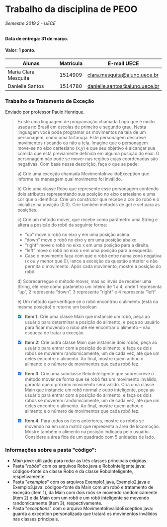# Trabalho da disciplina de PEOO
###### Semestre 2019.2 - UECE

#### **Data de entrega:** 31 de março.
#### Valor: 1 ponto.

|   Alunas             | Matrícula |   E-mail UECE                 |
|----------------------|-----------|-------------------------------|
| Maria Clara Mesquita |  1514909  |  clara.mesquita@aluno.uece.br |
| Danielle Santos      |  1514780  | danielle.santos@aluno.uece.br |

### Trabalho de Tratamento de Exceção 
Enviado por professor Paulo Henrique.

>Existe uma linguagem de programação chamada Logo que é muito usada no Brasil em escolas de primeiro e segundo grau. Nesta linguagem você pode programar os movimentos na tela de um personagem, como uma tartaruga. Este personagem descreve movimentos riscando ou não a tela. Imagine que o personagem move-se no eixo cartesiano (x,y) e que seu objetivo é alcançar sua comida que está previamente definida em alguma posição do eixo. O personagem não pode se mover nas regiões cujas coordenadas são negativas. Com base nessa descrição, faça o que se pede:
>
>a) Crie uma exceção chamada MovimentoInvalidoException que informe na mensagem qual movimento foi inválido.
>
>b) Crie uma classe Robo que represente esse personagem contendo dois atributos representando sua posição no eixo cartesiano e uma cor que o identifica. Crie um construtor que recebe a cor do robô e o inicialize na posição (0,0). Crie também métodos de get e set para as posições.
>
>c) Crie um método mover, que recebe como parâmetro uma String e altera a posição do robô da seguinte forma:
>
>- “up” move o robô no eixo y em uma posição acima.
>- “down” move o robô no eixo y em uma posição abaixo.
>- “right” move o robô no eixo x em uma posição para a direita.
>- “left” move o robô no eixo x em uma posição para a esquerda.
>- Caso o movimento faça com que o robô entre numa zona negativa (x ou y menor que 0), lance a exceção da questão anterior e não permita o movimento. Após cada movimento, mostre a posição do robô.
>
>d) Sobrecarregue o método mover, mas ao invés de receber uma String, ele rece como parâmetro um inteiro de 1 a 4, onde 1 representa “up”, 2 representa “down”, 3 representa “right” e 4 representa “left”
>
>e) Um método que verifique se o robô encontrou o alimento (está na mesma posição) e retorne um boolean
>
> - [x] **Item 1.** Crie uma classe Main que instancie um robô, peça ao usuário para determinar a posição do alimento, e peça ao usuário para ficar movendo o robô até ele encontrar o alimento – não esqueça de tratar a exceção.
>
> - [x] **Item 2:** Crie outra classe Main que instancie dois robôs, peça ao usuário para entrar com a posição do alimento, e faça os dois robôs se moverem randomicamente, um de cada vez, até que um deles encontre o alimento. Ao final, mostre quem achou o alimento e o número de movimentos que cada robô fez.
>
> - [x] **Item 3.** Crie uma subclasse ReboInteligente que sobrescreve o método mover de forma que se robô fez um movimento inválido, garanta que o próximo movimento será válido. Cria uma classe Main que instancie um robô normal e outro inteligente, peça ao usuário para entrar com a posição do alimento, e faça os dois robôs se moverem randomicamente, um de cada vez, até que um deles encontre o alimento. Ao final, mostre quem achou o alimento e o número de movimentos que cada robô fez.
>
> - [x] **Item 4.** Para todos os itens anteriores, mostre os robôs se movendo na em uma matriz que representa a área de locomoção. Mostre também o alimento na posição indicada pelo usuário. Considere a área fixa de um quadrado com 5 unidades de lado.

### Informações sobre a pasta "código":
- *Main.java*: utilizado para rodar as três classes principais exigidas.
- Pasta "*robôs*" com os arquivos Robo.java e RoboInteligente.java: códigos-fonte da classe Robo e da classe RoboInteligente, respetivamente. 
- Pasta "*exemplos*" com os arquivos Exemplo1.java, Exemplo2.java e Exemplo3.java: códigos-fonte da Main com um robô e tratamento de exceção (item 1), da Main com dois roôs se movendo randomicamente (item 2) e da Main com um robô e um robô inteligente se movendo randomicamente (item 3), respectivamente.
- Pasta "*exceptions*" com o arquivo MovimentoInvalidoException.java: guarda a exception personalizada que tratará os movimentos inválidos nas classes principais.
